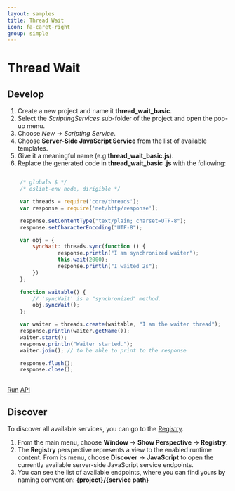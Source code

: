 ```yaml
---
layout: samples
title: Thread Wait
icon: fa-caret-right
group: simple
---
```


Thread Wait
===

Develop
--

1. Create a new project and name it **thread_wait_basic**.
2. Select the *ScriptingServices* sub-folder of the project and open the pop-up menu.
3. Choose *New* -> *Scripting Service*.
4. Choose **Server-Side JavaScript Service** from the list of available templates.
5. Give it a meaningful name (e.g **thread_wait_basic.js**).
6. Replace the generated code in **thread_wait_basic .js** with the following:

```javascript

	/* globals $ */
	/* eslint-env node, dirigible */

	var threads = require('core/threads');
	var response = require('net/http/response');

	response.setContentType("text/plain; charset=UTF-8");
	response.setCharacterEncoding("UTF-8");

	var obj = { 
		syncWait: threads.sync(function () { 
				response.println("I am synchronized waiter");
				this.wait(2000);
				response.println("I waited 2s");
		})
	};

	function waitable() {
		// 'syncWait' is a "synchronized" method.
		obj.syncWait();
	};

	var waiter = threads.create(waitable, "I am the waiter thread");
	response.println(waiter.getName());
	waiter.start();
	response.println("Waiter started.");
	waiter.join(); // to be able to print to the response

	response.flush();
	response.close();
	
```

<div class="btn-toolbar pull-right">
	<a class="btn btn-warning" href="http://dirigible.eclipse.org/services/ui/anonymous.html?git=https://github.com/dirigiblelabs/sample_threads_thread_wait_basic.git">Run</a>
	<a class="btn btn-info" href="http://www.dirigible.io/api/threads.html">API</a>
</div>

Discover
--
To discover all available services, you can go to the [Registry](../help/registry.html).

1. From the main menu, choose **Window** -> **Show Perspective** -> **Registry**.
2. The **Registry** perspective represents a view to the enabled runtime content. From its menu, choose **Discover** -> **JavaScript** to open the currently available server-side JavaScript service endpoints.
3. You can see the list of available endpoints, where you can find yours by naming convention: **{project}/{service path}**
